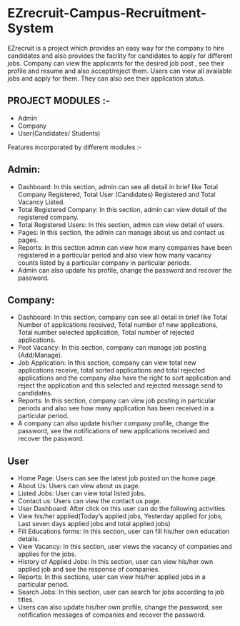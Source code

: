 # EZrecruit-Campus-Recruitment-System

EZrecruit is a project which provides an easy way for the company to hire candidates and also provides the facility for candidates to apply for different jobs. Company can view the applicants for the desired job post , see their profile and resume and also accept/reject them. Users can view all available jobs and apply for them. They can also see their application status. 

## PROJECT MODULES :-
-	Admin
-	Company
-	User(Candidates/ Students)

Features incorporated by different modules :-

## Admin:
-	Dashboard: In this section, admin can see all detail in brief like Total Company Registered, Total User (Candidates) Registered and Total Vacancy Listed.
-	Total Registered Company: In this section, admin can view detail of the registered company.
-	Total Registered Users: In this section, admin can view detail of users.
-	Pages: In this section, the admin can manage about us and contact us pages.
-	Reports: In this section admin can view how many companies have been registered in a particular period and also view how many vacancy counts listed by a particular company in particular periods.
-	Admin can also update his profile, change the password and recover the password.

## Company:
-	Dashboard: In this section, company can see all detail in brief like Total Number of applications received, Total number of new applications, Total number selected application, Total number of rejected applications.
-	Post Vacancy: In this section, company can manage job posting (Add/Manage).
-	Job Application: In this section, company can view total new applications receive, total sorted applications and total rejected applications and the company also have the right to sort application and reject the application and this selected and rejected message send to candidates.
-	Reports: In this section, company can view job posting in particular periods and also see how many application has been received in a particular period.
-	A company can also update his/her company profile, change the password, see the notifications of new applications received and recover the password.

## User
-	Home Page: Users can see the latest job posted on the home page.
-	About Us: Users can view about us page.
-	Listed Jobs: User can view total listed jobs.
-	Contact us: Users can view the contact us page.
-	User Dashboard: After click on this user can do the following activities
-	View his/her  applied(Today’s applied jobs, Yesterday applied for jobs, Last seven days applied jobs and total applied jobs)
-	Fill Educations forms: In this section, user can fill his/her own education details.
-	View Vacancy: In this section, user views the vacancy of companies and applies for the jobs.
-	History of Applied Jobs: In this section, user can view his/her own applied job and see the response of companies.
-	Reports: In this sections, user can view his/her applied jobs in a particular period.
-	Search Jobs: In this section, user can search for jobs according to job titles.
-	Users can also update his/her own profile, change the password, see notification messages of companies and recover the password.
